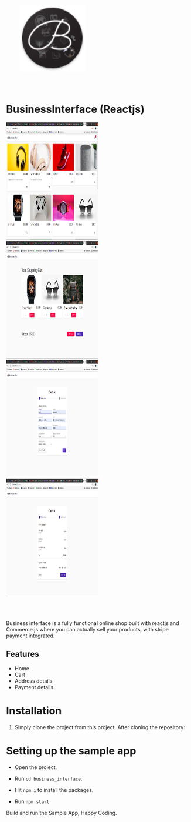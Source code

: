 <div style="width:100%">
    <div style="width:50%;">
        <div align="center">
       <a> <img align="center" width="180" height="180" alt="BusinessInterface" src="./assets/images/logo.png"> </a>  
        </div>    
    </div>    
</div>

</br></br>

# BusinessInterface (Reactjs)


<div style="width:100%">
    <div style="width:50%; display:inline-block">
        <div style="flexWrap: 'wrap'">
          <img width="500" height="320" style="borderRadius: 8" alt="Home" src="./assets/images/1.png">    
          <img  width="500" height="320" style="borderRadius: 8" alt="Cart" src="./assets/images/2.png">    
          <img  width="500" height="320" style="borderRadius: 8" alt="Address details" src="./assets/images/3.png">    
          <img  width="500" height="320" style="borderRadius: 8" alt="Payment details" src="./assets/images/4.png">      
        </div>    
    </div>    
</div>

</br></br>

Business interface is a fully functional online shop built with reactjs and Commerce.js where you can actually sell your products, with stripe payment integrated.

## Features

- Home
- Cart
- Address details
- Payment details

# Installation

1. Simply clone the project from this project. After cloning the repository:

# Setting up the sample app

- Open the project.

- Run `cd business_interface`.


- Hit `npm i`  to install the packages.

- Run `npm start` 

Build and run the Sample App, Happy Coding.